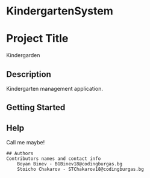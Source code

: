 # KindergartenSystem
# Project Title
Kindergarden
## Description
Kindergarten management application.
## Getting Started
## Help
Call me maybe!
```
## Authors
Contributors names and contact info
    Boyan Binev - BGBinev18@codingburgas.bg
    Stoicho Chakarov - STChakarov18@codingburgas.bg
